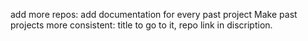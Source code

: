 add more repos: add documentation for every past project
Make past projects more consistent: title to go to it, repo link in discription.